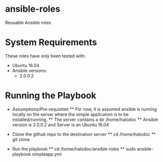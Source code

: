 # ansible-roles

Reusable Ansible roles

# System Requirements

These roles have only been tested with:

* Ubuntu 16.04
* Ansible versions:
  * 2.0.0.2

# Running the Playbook

* Assumptions/Pre-requisites
** For now, it is assumed ansible is running locally on the server where the simple application is to be installed/running.
** The server contains a dir /home/halodoc
** Ansible version is 2.0.0.2 and Server is an Ubuntu 16.04

* Clone the github repo to the destination server
** cd /home/halodoc
** git clone <github repo link>

* Run the playbook
** cd /home/halodoc/ansible-roles
** sudo ansible-playbook simpleapp.yml

